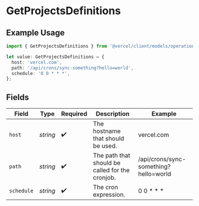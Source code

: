 # GetProjectsDefinitions

## Example Usage

```typescript
import { GetProjectsDefinitions } from '@vercel/client/models/operations';

let value: GetProjectsDefinitions = {
  host: 'vercel.com',
  path: '/api/crons/sync-something?hello=world',
  schedule: '0 0 * * *',
};
```

## Fields

| Field      | Type     | Required           | Description                                     | Example                               |
| ---------- | -------- | ------------------ | ----------------------------------------------- | ------------------------------------- |
| `host`     | _string_ | :heavy_check_mark: | The hostname that should be used.               | vercel.com                            |
| `path`     | _string_ | :heavy_check_mark: | The path that should be called for the cronjob. | /api/crons/sync-something?hello=world |
| `schedule` | _string_ | :heavy_check_mark: | The cron expression.                            | 0 0 \* \* \*                          |
